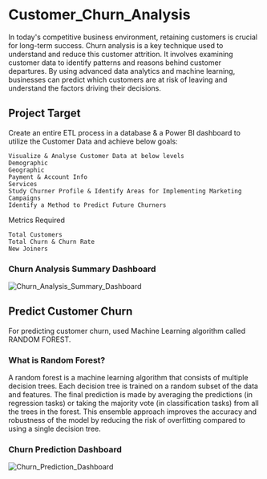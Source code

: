 # Customer_Churn_Analysis

In today's competitive business environment, retaining customers is crucial for long-term success. Churn analysis is a key technique used to understand and reduce this customer attrition. It involves examining customer data to identify patterns and reasons behind customer departures. By using advanced data analytics and machine learning, businesses can predict which customers are at risk of leaving and understand the factors driving their decisions.

## Project Target

Create an entire ETL process in a database & a Power BI dashboard to utilize the Customer Data and achieve below goals:
        
    Visualize & Analyse Customer Data at below levels
    Demographic
    Geographic
    Payment & Account Info
    Services
    Study Churner Profile & Identify Areas for Implementing Marketing Campaigns
    Identify a Method to Predict Future Churners
 

Metrics Required

    Total Customers
    Total Churn & Churn Rate
    New Joiners

### Churn Analysis Summary Dashboard
![Churn_Analysis_Summary_Dashboard](https://github.com/user-attachments/assets/4cde275e-3490-4076-bd28-266c62e51ff4)

## Predict Customer Churn

For predicting customer churn, used Machine Learning algorithm called RANDOM FOREST.

### What is Random Forest?
A random forest is a machine learning algorithm that consists of multiple decision trees. Each decision tree is trained on a random subset of the data and features. The final prediction is made by averaging the predictions (in regression tasks) or taking the majority vote (in classification tasks) from all the trees in the forest. This ensemble approach improves the accuracy and robustness of the model by reducing the risk of overfitting compared to using a single decision tree.

### Churn Prediction Dashboard
![Churn_Prediction_Dashboard](https://github.com/user-attachments/assets/10d4500f-5cae-43f5-9fbc-82f92dcd9eea)
